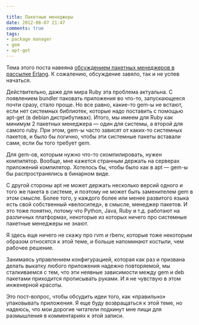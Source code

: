 ```yaml
---

title: Пакетные менеджеры
date: 2012-06-07 21:47
comments: true
tags: 
- package manager
- gem
- apt-get
---
```


Тема этого поста навеяна [обсуждением пакетных менеджеров в рассылке
Erlang](https://groups.google.com/forum/?fromgroups#!topic/erlang-russian/hu5UViybcXI). К сожалению, обсуждение завяло,
так и не успев начаться.

<!-- more -->

Действительно, даже для мира Ruby эта проблема актуальна. С появлением bundler паковать приложения во что-то,
запускающееся почти сразу, стало проще. Но все равно, какие-то gem-ы не встают, если нет системных библиотек, которые
надо поставить с помощью apt-get (в debian дистрибутивах). Итого, мы имеем для Ruby как минимум 2 пакетных менеджера —
один для системы, а второй для самого ruby. При этом, gem-ы часто зависят от каких-то системных пакетов, и было бы
логично, чтобы эти системные пакеты вставали сами, если бы того требует gem.

Для gem-ов, которым нужно что-то скомпилировать, нужен компилятор. Вообще, мне кажется странным держать на серверах
приложений компилятор. Хотелось бы, чтобы было как в apt — gem-ы бы распространялись в бинарном виде.

С другой стороны apt не может держать несколько версий одного и того же пакета в системе, и поэтому не может быть
заменителем gem в этом смысле. Более того, у каждого более или менее развитого языка есть свой собственный «велосипед»,
в смысле, менеджер пакетов. И это тоже понятно, потому что Python, Java, Ruby и т.д. работают на различных платформах,
некоторые из которых ничего про системные пакетные менеджеры не знают.

Я здесь еще ничего не скажу про rvm и rbenv, которые тоже некоторым образом относятся к этой теме, и больше напоминают
костыли, чем рабочее решение.

Занимаясь управлением конфигурацией, которая как раз и призвана делать выкатку любого приложения надежно повторяемой, мы
сталкиваемся с тем, что эти неявные зависимости между gem и deb пакетами приходится прописывать руками. И я не чувствую
в этом инженерной красоты.

Это пост-вопрос, чтобы обсудить идеи того, как «правильно» упаковывать приложения. Я еще буду возвращаться к этой
теме, но надеюсь, что мои дорогие читатели подкинут мне пищи для размышления в комментариях к этой записи.
